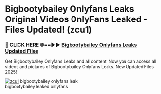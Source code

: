 # Bigbootybailey Onlyfans Leaks Original Videos 0nlyFans Leaked - Files Updated! (zcu1)

<h3>🔴 CLICK HERE 🌐==►► <a href="https://tinyurl.com/2jnfzry5" rel="nofollow">Bigbootybailey Onlyfans Leaks Updated Files</a></h3>

Get Bigbootybailey Onlyfans Leaks and all content. Now you can access all videos and pictures of Bigbootybailey Onlyfans Leaks. New Updated Files 2025!

[![zcu1](https://i.imgur.com/GyGTBgg.gif)](https://tinyurl.com/2jnfzry5)
bigbootybailey onlyfans leak<br>
bigbootybailey leaked onlyfans